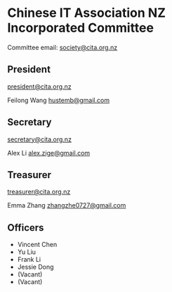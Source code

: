 # Chinese IT Association NZ Incorporated Committee

Committee email: society@cita.org.nz

## President

president@cita.org.nz

Feilong Wang
<hustemb@gmail.com>

## Secretary

secretary@cita.org.nz

Alex Li 
<alex.zige@gmail.com>

## Treasurer

treasurer@cita.org.nz

Emma Zhang 
<zhangzhe0727@gmail.com>

## Officers

* Vincent Chen
* Yu Liu
* Frank Li
* Jessie Dong
* (Vacant)
* (Vacant)
